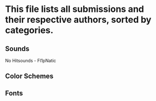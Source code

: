 # This file lists all submissions and their respective authors, sorted by categories.

## Sounds
No Hitsounds - Fl1pNatic

## Color Schemes

## Fonts
